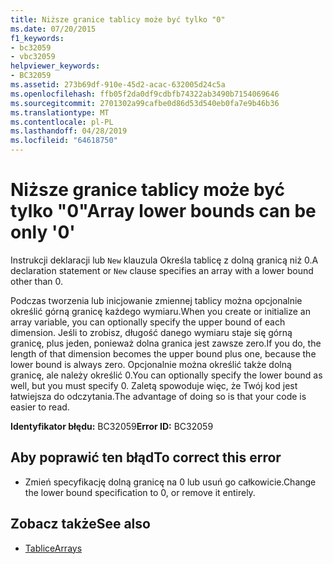 ```yaml
---
title: Niższe granice tablicy może być tylko "0"
ms.date: 07/20/2015
f1_keywords:
- bc32059
- vbc32059
helpviewer_keywords:
- BC32059
ms.assetid: 273b69df-910e-45d2-acac-632005d24c5a
ms.openlocfilehash: ffb05f2da0df9cdbfb74322ab3490b7154069646
ms.sourcegitcommit: 2701302a99cafbe0d86d53d540eb0fa7e9b46b36
ms.translationtype: MT
ms.contentlocale: pl-PL
ms.lasthandoff: 04/28/2019
ms.locfileid: "64618750"
---
```

# <a name="array-lower-bounds-can-be-only-0"></a><span data-ttu-id="23ab6-102">Niższe granice tablicy może być tylko "0"</span><span class="sxs-lookup"><span data-stu-id="23ab6-102">Array lower bounds can be only '0'</span></span>
<span data-ttu-id="23ab6-103">Instrukcji deklaracji lub `New` klauzula Określa tablicę z dolną granicą niż 0.</span><span class="sxs-lookup"><span data-stu-id="23ab6-103">A declaration statement or `New` clause specifies an array with a lower bound other than 0.</span></span>  
  
 <span data-ttu-id="23ab6-104">Podczas tworzenia lub inicjowanie zmiennej tablicy można opcjonalnie określić górną granicę każdego wymiaru.</span><span class="sxs-lookup"><span data-stu-id="23ab6-104">When you create or initialize an array variable, you can optionally specify the upper bound of each dimension.</span></span> <span data-ttu-id="23ab6-105">Jeśli to zrobisz, długość danego wymiaru staje się górną granicę, plus jeden, ponieważ dolna granica jest zawsze zero.</span><span class="sxs-lookup"><span data-stu-id="23ab6-105">If you do, the length of that dimension becomes the upper bound plus one, because the lower bound is always zero.</span></span> <span data-ttu-id="23ab6-106">Opcjonalnie można określić także dolną granicę, ale należy określić 0.</span><span class="sxs-lookup"><span data-stu-id="23ab6-106">You can optionally specify the lower bound as well, but you must specify 0.</span></span> <span data-ttu-id="23ab6-107">Zaletą spowoduje więc, że Twój kod jest łatwiejsza do odczytania.</span><span class="sxs-lookup"><span data-stu-id="23ab6-107">The advantage of doing so is that your code is easier to read.</span></span>  
  
 <span data-ttu-id="23ab6-108">**Identyfikator błędu:** BC32059</span><span class="sxs-lookup"><span data-stu-id="23ab6-108">**Error ID:** BC32059</span></span>  
  
## <a name="to-correct-this-error"></a><span data-ttu-id="23ab6-109">Aby poprawić ten błąd</span><span class="sxs-lookup"><span data-stu-id="23ab6-109">To correct this error</span></span>  
  
- <span data-ttu-id="23ab6-110">Zmień specyfikację dolną granicę na 0 lub usuń go całkowicie.</span><span class="sxs-lookup"><span data-stu-id="23ab6-110">Change the lower bound specification to 0, or remove it entirely.</span></span>  
  
## <a name="see-also"></a><span data-ttu-id="23ab6-111">Zobacz także</span><span class="sxs-lookup"><span data-stu-id="23ab6-111">See also</span></span>

- [<span data-ttu-id="23ab6-112">Tablice</span><span class="sxs-lookup"><span data-stu-id="23ab6-112">Arrays</span></span>](../../visual-basic/programming-guide/language-features/arrays/index.md)
